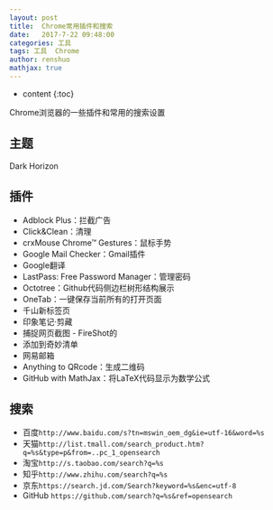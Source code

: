 ```yaml
---
layout: post
title:  Chrome常用插件和搜索
date:   2017-7-22 09:48:00
categories: 工具
tags: 工具  Chrome
author: renshuo
mathjax: true
---
```


* content
{:toc}

Chrome浏览器的一些插件和常用的搜索设置

<!--more-->

## 主题

Dark Horizon

## 插件

* Adblock Plus：拦截广告
* Click&Clean：清理
* crxMouse Chrome™ Gestures：鼠标手势
* Google Mail Checker：Gmail插件
* Google翻译
* LastPass: Free Password Manager：管理密码
* Octotree：Github代码侧边栏树形结构展示
* OneTab：一键保存当前所有的打开页面
* 千山新标签页
* 印象笔记·剪藏
* 捕捉网页截图 - FireShot的
* 添加到奇妙清单
* 网易邮箱
* Anything to QRcode：生成二维码
* GitHub with MathJax：将LaTeX代码显示为数学公式

## 搜索

* 百度`http://www.baidu.com/s?tn=mswin_oem_dg&ie=utf-16&word=%s`
* 天猫`http://list.tmall.com/search_product.htm?q=%s&type=p&from=..pc_1_opensearch`
* 淘宝`http://s.taobao.com/search?q=%s`
* 知乎`http://www.zhihu.com/search?q=%s`
* 京东`https://search.jd.com/Search?keyword=%s&enc=utf-8`
* GitHub `https://github.com/search?q=%s&ref=opensearch`